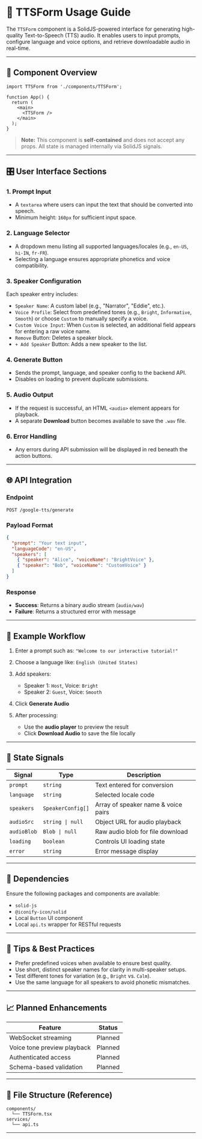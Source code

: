 # 📘 TTSForm Usage Guide

The `TTSForm` component is a SolidJS-powered interface for generating high-quality Text-to-Speech (TTS) audio. It enables users to input prompts, configure language and voice options, and retrieve downloadable audio in real-time.

---

## 🧱 Component Overview

```tsx
import TTSForm from './components/TTSForm';

function App() {
  return (
    <main>
      <TTSForm />
    </main>
  );
}
```

> **Note:** This component is **self-contained** and does not accept any props. All state is managed internally via SolidJS signals.

---

## 🎛 User Interface Sections

### 1. **Prompt Input**

* A `textarea` where users can input the text that should be converted into speech.
* Minimum height: `160px` for sufficient input space.

### 2. **Language Selector**

* A dropdown menu listing all supported languages/locales (e.g., `en-US`, `hi-IN`, `fr-FR`).
* Selecting a language ensures appropriate phonetics and voice compatibility.

### 3. **Speaker Configuration**

Each speaker entry includes:

* `Speaker Name`: A custom label (e.g., "Narrator", "Eddie", etc.).
* `Voice Profile`: Select from predefined tones (e.g., `Bright`, `Informative`, `Smooth`) or choose `Custom` to manually specify a voice.
* `Custom Voice Input`: When `Custom` is selected, an additional field appears for entering a raw voice name.
* `Remove` Button: Deletes a speaker block.
* `+ Add Speaker` Button: Adds a new speaker to the list.

### 4. **Generate Button**

* Sends the prompt, language, and speaker config to the backend API.
* Disables on loading to prevent duplicate submissions.

### 5. **Audio Output**

* If the request is successful, an HTML `<audio>` element appears for playback.
* A separate **Download** button becomes available to save the `.wav` file.

### 6. **Error Handling**

* Any errors during API submission will be displayed in red beneath the action buttons.

---

## 🌐 API Integration

### Endpoint

```
POST /google-tts/generate
```

### Payload Format

```json
{
  "prompt": "Your text input",
  "languageCode": "en-US",
  "speakers": [
    { "speaker": "Alice", "voiceName": "BrightVoice" },
    { "speaker": "Bob", "voiceName": "CustomVoice" }
  ]
}
```

### Response

* **Success**: Returns a binary audio stream (`audio/wav`)
* **Failure**: Returns a structured error with message

---

## 🧪 Example Workflow

1. Enter a prompt such as:
   `"Welcome to our interactive tutorial!"`

2. Choose a language like:
   `English (United States)`

3. Add speakers:

   * Speaker 1: `Host`, Voice: `Bright`
   * Speaker 2: `Guest`, Voice: `Smooth`

4. Click **Generate Audio**

5. After processing:

   * Use the **audio player** to preview the result
   * Click **Download Audio** to save the file locally

---

## 🧠 State Signals

| Signal      | Type              | Description                         |
| ----------- | ----------------- | ----------------------------------- |
| `prompt`    | `string`          | Text entered for conversion         |
| `language`  | `string`          | Selected locale code                |
| `speakers`  | `SpeakerConfig[]` | Array of speaker name & voice pairs |
| `audioSrc`  | `string \| null`  | Object URL for audio playback       |
| `audioBlob` | `Blob \| null`    | Raw audio blob for file download    |
| `loading`   | `boolean`         | Controls UI loading state           |
| `error`     | `string`          | Error message display               |

---

## 🔧 Dependencies

Ensure the following packages and components are available:

* `solid-js`
* `@iconify-icon/solid`
* Local `Button` UI component
* Local `api.ts` wrapper for RESTful requests

---

## 🧩 Tips & Best Practices

* Prefer predefined voices when available to ensure best quality.
* Use short, distinct speaker names for clarity in multi-speaker setups.
* Test different tones for variation (e.g., `Bright` vs. `Calm`).
* Use the same language for all speakers to avoid phonetic mismatches.

---

## 📈 Planned Enhancements

| Feature                     | Status  |
| --------------------------- | ------- |
| WebSocket streaming         | Planned |
| Voice tone preview playback | Planned |
| Authenticated access        | Planned |
| Schema-based validation     | Planned |

---

## 📂 File Structure (Reference)

```
components/
  └── TTSForm.tsx
services/
  └── api.ts
```

---

